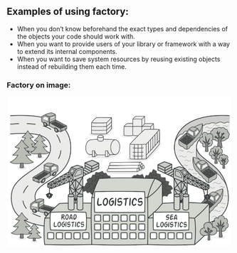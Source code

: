 ## Examples of using factory:
* When you don’t know beforehand the exact types and dependencies of the objects your code should work with.
* When you want to provide users of your library or framework with a way to extend its internal components.
* When you want to save system resources by reusing existing objects instead of rebuilding them each time.
### Factory on image:
![img.png](factory.png)